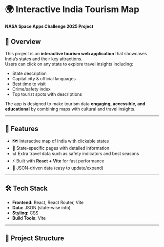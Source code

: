 # 🌍 Interactive India Tourism Map  
**NASA Space Apps Challenge 2025 Project**

## 📌 Overview
This project is an **interactive tourism web application** that showcases India’s states and their key attractions.  
Users can click on any state to explore travel insights including:
- State description
- Capital city & official languages
- Best time to visit
- Crime/safety index
- Top tourist spots with descriptions

The app is designed to make tourism data **engaging, accessible, and educational** by combining maps with cultural and travel insights.

---

## 🚀 Features
- 🗺️ Interactive map of India with clickable states  
- 📖 State-specific pages with detailed information  
- 📊 Extra travel data such as safety indicators and best seasons  
- ⚡ Built with **React + Vite** for fast performance  
- 🔄 JSON-driven data (easy to update/expand)  

---

## 🛠️ Tech Stack
- **Frontend:** React, React Router, Vite  
- **Data:** JSON (state-wise info)  
- **Styling:** CSS  
- **Build Tools:** Vite  

---

## 📂 Project Structure
